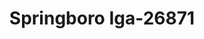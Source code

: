 ---
f_zip-code: 45066
f_state-code: OH
title: Springboro Iga-26871
f_phone: 937-748-2867
f_city-only: Springboro
f_address: 15 North Main Street Springboro
f_location-unique-id: '26871'
slug: springboro-iga-26871
updated-on: '2024-05-30T13:46:58.046Z'
created-on: '2024-05-30T13:36:59.803Z'
published-on: '2024-05-30T13:54:32.469Z'
f_city-state: cms/city/springboro-oh.md
f_company: cms/company/springboro-iga.md
f_state: cms/state/ohio.md
layout: '[payday-loan].html'
tags: payday-loan
---